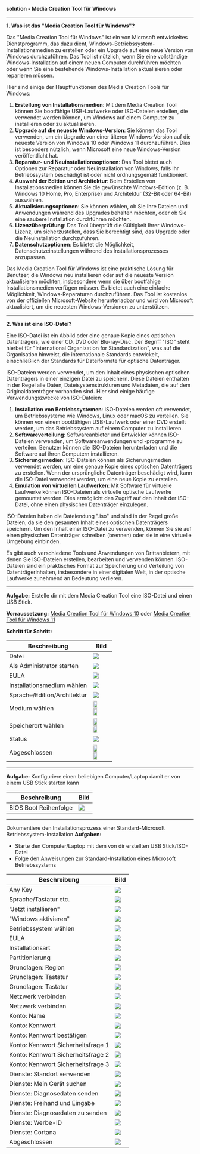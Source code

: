
**solution - Media Creation Tool für Windows**

---

**1. Was ist das "Media Creation Tool für Windows"?**

Das "Media Creation Tool für Windows" ist ein von Microsoft entwickeltes Dienstprogramm, das dazu dient, Windows-Betriebssystem-Installationsmedien zu erstellen oder ein Upgrade auf eine neue Version von Windows durchzuführen. Das Tool ist nützlich, wenn Sie eine vollständige Windows-Installation auf einem neuen Computer durchführen möchten oder wenn Sie eine bestehende Windows-Installation aktualisieren oder reparieren müssen.

Hier sind einige der Hauptfunktionen des Media Creation Tools für Windows:

1. **Erstellung von Installationsmedien**: Mit dem Media Creation Tool können Sie bootfähige USB-Laufwerke oder ISO-Dateien erstellen, die verwendet werden können, um Windows auf einem Computer zu installieren oder zu aktualisieren.
2. **Upgrade auf die neueste Windows-Version**: Sie können das Tool verwenden, um ein Upgrade von einer älteren Windows-Version auf die neueste Version von Windows 10 oder Windows 11 durchzuführen. Dies ist besonders nützlich, wenn Microsoft eine neue Windows-Version veröffentlicht hat.
3. **Reparatur- und Neuinstallationsoptionen**: Das Tool bietet auch Optionen zur Reparatur oder Neuinstallation von Windows, falls Ihr Betriebssystem beschädigt ist oder nicht ordnungsgemäß funktioniert.
4. **Auswahl der Edition und Architektur**: Beim Erstellen von Installationsmedien können Sie die gewünschte Windows-Edition (z. B. Windows 10 Home, Pro, Enterprise) und Architektur (32-Bit oder 64-Bit) auswählen.
5. **Aktualisierungsoptionen**: Sie können wählen, ob Sie Ihre Dateien und Anwendungen während des Upgrades behalten möchten, oder ob Sie eine saubere Installation durchführen möchten.
6. **Lizenzüberprüfung**: Das Tool überprüft die Gültigkeit Ihrer Windows-Lizenz, um sicherzustellen, dass Sie berechtigt sind, das Upgrade oder die Neuinstallation durchzuführen.
7. **Datenschutzoptionen**: Es bietet die Möglichkeit, Datenschutzeinstellungen während des Installationsprozesses anzupassen.

Das Media Creation Tool für Windows ist eine praktische Lösung für Benutzer, die Windows neu installieren oder auf die neueste Version aktualisieren möchten, insbesondere wenn sie über bootfähige Installationsmedien verfügen müssen. Es bietet auch eine einfache Möglichkeit, Windows-Reparaturen durchzuführen. Das Tool ist kostenlos von der offiziellen Microsoft-Website herunterladbar und wird von Microsoft aktualisiert, um die neuesten Windows-Versionen zu unterstützen.

---

**2. Was ist eine ISO-Datei?**

Eine ISO-Datei ist ein Abbild oder eine genaue Kopie eines optischen Datenträgers, wie einer CD, DVD oder Blu-ray-Disc. Der Begriff "ISO" steht hierbei für "International Organization for Standardization", was auf die Organisation hinweist, die internationale Standards entwickelt, einschließlich der Standards für Dateiformate für optische Datenträger.

ISO-Dateien werden verwendet, um den Inhalt eines physischen optischen Datenträgers in einer einzigen Datei zu speichern. Diese Dateien enthalten in der Regel alle Daten, Dateisystemstrukturen und Metadaten, die auf dem Originaldatenträger vorhanden sind. Hier sind einige häufige Verwendungszwecke von ISO-Dateien:

1. **Installation von Betriebssystemen**: ISO-Dateien werden oft verwendet, um Betriebssysteme wie Windows, Linux oder macOS zu verteilen. Sie können von einem bootfähigen USB-Laufwerk oder einer DVD erstellt werden, um das Betriebssystem auf einem Computer zu installieren.
2. **Softwareverteilung**: Softwareanbieter und Entwickler können ISO-Dateien verwenden, um Softwareanwendungen und -programme zu verteilen. Benutzer können die ISO-Dateien herunterladen und die Software auf ihren Computern installieren.
3. **Sicherungsmedien**: ISO-Dateien können als Sicherungsmedien verwendet werden, um eine genaue Kopie eines optischen Datenträgers zu erstellen. Wenn der ursprüngliche Datenträger beschädigt wird, kann die ISO-Datei verwendet werden, um eine neue Kopie zu erstellen.
4. **Emulation von virtuellen Laufwerken**: Mit Software für virtuelle Laufwerke können ISO-Dateien als virtuelle optische Laufwerke gemountet werden. Dies ermöglicht den Zugriff auf den Inhalt der ISO-Datei, ohne einen physischen Datenträger einzulegen.

ISO-Dateien haben die Dateiendung ".iso" und sind in der Regel große Dateien, da sie den gesamten Inhalt eines optischen Datenträgers speichern. Um den Inhalt einer ISO-Datei zu verwenden, können Sie sie auf einen physischen Datenträger schreiben (brennen) oder sie in eine virtuelle Umgebung einbinden.

Es gibt auch verschiedene Tools und Anwendungen von Drittanbietern, mit denen Sie ISO-Dateien erstellen, bearbeiten und verwenden können. ISO-Dateien sind ein praktisches Format zur Speicherung und Verteilung von Datenträgerinhalten, insbesondere in einer digitalen Welt, in der optische Laufwerke zunehmend an Bedeutung verlieren.

---

**Aufgabe:** Erstelle dir mit dem Media Creation Tool eine ISO-Datei und einen USB Stick.

**Vorraussetzung:** [Media Creation Tool für Windows 10](https://www.microsoft.com/de-de/software-download/windows10/) oder [Media Creation Tool für Windows 11](https://www.microsoft.com/de-de/software-download/windows11/)

**Schritt für Schritt:**

| Beschreibung                | Bild |
| --------------------------- | ---- |
| Datei                       | <img src="https://github.com/dr-woitschek/learn/blob/main/Media_Creation_Tool_fuer_Windows/solution/Bilder_MediaCreationTool/MediaCreationTool_01.jpg"> |
| Als Administrator starten   | <img src="https://github.com/dr-woitschek/learn/blob/main/Media_Creation_Tool_fuer_Windows/solution/Bilder_MediaCreationTool/MediaCreationTool_02.jpg"> |
| EULA                        | <img src="https://github.com/dr-woitschek/learn/blob/main/Media_Creation_Tool_fuer_Windows/solution/Bilder_MediaCreationTool/MediaCreationTool_03.jpg"> |
| Installationsmedium wählen  | <img src="https://github.com/dr-woitschek/learn/blob/main/Media_Creation_Tool_fuer_Windows/solution/Bilder_MediaCreationTool/MediaCreationTool_04.jpg"> |
| Sprache/Edition/Architektur | <img src="https://github.com/dr-woitschek/learn/blob/main/Media_Creation_Tool_fuer_Windows/solution/Bilder_MediaCreationTool/MediaCreationTool_05.jpg"> |
| Medium wählen               | <img src="https://github.com/dr-woitschek/learn/blob/main/Media_Creation_Tool_fuer_Windows/solution/Bilder_MediaCreationTool/MediaCreationTool_06_USB.jpg" width="50%"> <img src="https://github.com/dr-woitschek/learn/blob/main/Media_Creation_Tool_fuer_Windows/solution/Bilder_MediaCreationTool/MediaCreationTool_06_ISO.jpg" width="50%"> |
| Speicherort wählen          | <img src="https://github.com/dr-woitschek/learn/blob/main/Media_Creation_Tool_fuer_Windows/solution/Bilder_MediaCreationTool/MediaCreationTool_07_ISO.jpg" width="50%"> <img src="https://github.com/dr-woitschek/learn/blob/main/Media_Creation_Tool_fuer_Windows/solution/Bilder_MediaCreationTool/MediaCreationTool_07_USB.jpg" width="50%"> |
| Status                      | <img src="https://github.com/dr-woitschek/learn/blob/main/Media_Creation_Tool_fuer_Windows/solution/Bilder_MediaCreationTool/MediaCreationTool_08.jpg"> |
| Abgeschlossen               | <img src="https://github.com/dr-woitschek/learn/blob/main/Media_Creation_Tool_fuer_Windows/solution/Bilder_MediaCreationTool/MediaCreationTool_09_ISO.jpg" width="50%"> <img src="https://github.com/dr-woitschek/learn/blob/main/Media_Creation_Tool_fuer_Windows/solution/Bilder_MediaCreationTool/MediaCreationTool_09_USB.jpg" width="50%"> |

---

**Aufgabe:** Konfiguriere einen beliebigen Computer/Laptop damit er von einem USB Stick starten kann

| Beschreibung          | Bild |
| --------------------- | ---- |
| BIOS Boot Reihenfolge | <img src="https://github.com/dr-woitschek/learn/blob/main/Media_Creation_Tool_fuer_Windows/solution/Bilder_BIOS/BIOS_01.jpg"> |

---

Dokumentiere den Installationsprozess einer Standard-Microsoft Betriebssystem-Installation
**Aufgaben:**
- Starte den Computer/Laptop mit dem von dir erstellten USB Stick/ISO-Datei
- Folge den Anweisungen zur Standard-Installation eines Microsoft Betriebssystems

| Beschreibung                       | Bild |
| ---------------------------------- | ---- |
| Any Key                            | <img src="https://github.com/dr-woitschek/learn/blob/main/Media_Creation_Tool_fuer_Windows/solution/Bilder_Win10_Install/Windows10_01.jpg"> |
| Sprache/Tastatur etc.              | <img src="https://github.com/dr-woitschek/learn/blob/main/Media_Creation_Tool_fuer_Windows/solution/Bilder_Win10_Install/Windows10_02.jpg"> |
| "Jetzt installieren"               | <img src="https://github.com/dr-woitschek/learn/blob/main/Media_Creation_Tool_fuer_Windows/solution/Bilder_Win10_Install/Windows10_03.jpg"> |
| "Windows aktivieren"               | <img src="https://github.com/dr-woitschek/learn/blob/main/Media_Creation_Tool_fuer_Windows/solution/Bilder_Win10_Install/Windows10_04.jpg"> |
| Betriebssystem wählen              | <img src="https://github.com/dr-woitschek/learn/blob/main/Media_Creation_Tool_fuer_Windows/solution/Bilder_Win10_Install/Windows10_05.jpg"> |
| EULA                               | <img src="https://github.com/dr-woitschek/learn/blob/main/Media_Creation_Tool_fuer_Windows/solution/Bilder_Win10_Install/Windows10_06.jpg"> |
| Installationsart                   | <img src="https://github.com/dr-woitschek/learn/blob/main/Media_Creation_Tool_fuer_Windows/solution/Bilder_Win10_Install/Windows10_07.jpg"> |
| Partitionierung                    | <img src="https://github.com/dr-woitschek/learn/blob/main/Media_Creation_Tool_fuer_Windows/solution/Bilder_Win10_Install/Windows10_08.jpg"> |
| Grundlagen: Region                 | <img src="https://github.com/dr-woitschek/learn/blob/main/Media_Creation_Tool_fuer_Windows/solution/Bilder_Win10_Install/Windows10_09.jpg"> |
| Grundlagen: Tastatur               | <img src="https://github.com/dr-woitschek/learn/blob/main/Media_Creation_Tool_fuer_Windows/solution/Bilder_Win10_Install/Windows10_10.jpg"> |
| Grundlagen: Tastatur               | <img src="https://github.com/dr-woitschek/learn/blob/main/Media_Creation_Tool_fuer_Windows/solution/Bilder_Win10_Install/Windows10_11.jpg"> |
| Netzwerk verbinden                 | <img src="https://github.com/dr-woitschek/learn/blob/main/Media_Creation_Tool_fuer_Windows/solution/Bilder_Win10_Install/Windows10_12.jpg"> |
| Netzwerk verbinden                 | <img src="https://github.com/dr-woitschek/learn/blob/main/Media_Creation_Tool_fuer_Windows/solution/Bilder_Win10_Install/Windows10_13.jpg"> |
| Konto: Name                        | <img src="https://github.com/dr-woitschek/learn/blob/main/Media_Creation_Tool_fuer_Windows/solution/Bilder_Win10_Install/Windows10_14.jpg"> |
| Konto: Kennwort                    | <img src="https://github.com/dr-woitschek/learn/blob/main/Media_Creation_Tool_fuer_Windows/solution/Bilder_Win10_Install/Windows10_15.jpg"> |
| Konto: Kennwort bestätigen         | <img src="https://github.com/dr-woitschek/learn/blob/main/Media_Creation_Tool_fuer_Windows/solution/Bilder_Win10_Install/Windows10_16.jpg"> |
| Konto: Kennwort Sicherheitsfrage 1 | <img src="https://github.com/dr-woitschek/learn/blob/main/Media_Creation_Tool_fuer_Windows/solution/Bilder_Win10_Install/Windows10_17.jpg"> |
| Konto: Kennwort Sicherheitsfrage 2 | <img src="https://github.com/dr-woitschek/learn/blob/main/Media_Creation_Tool_fuer_Windows/solution/Bilder_Win10_Install/Windows10_18.jpg"> |
| Konto: Kennwort Sicherheitsfrage 3 | <img src="https://github.com/dr-woitschek/learn/blob/main/Media_Creation_Tool_fuer_Windows/solution/Bilder_Win10_Install/Windows10_19.jpg"> |
| Dienste: Standort verwenden        | <img src="https://github.com/dr-woitschek/learn/blob/main/Media_Creation_Tool_fuer_Windows/solution/Bilder_Win10_Install/Windows10_20.jpg"> |
| Dienste: Mein Gerät suchen         | <img src="https://github.com/dr-woitschek/learn/blob/main/Media_Creation_Tool_fuer_Windows/solution/Bilder_Win10_Install/Windows10_21.jpg"> |
| Dienste: Diagnosedaten senden      | <img src="https://github.com/dr-woitschek/learn/blob/main/Media_Creation_Tool_fuer_Windows/solution/Bilder_Win10_Install/Windows10_22.jpg"> |
| Dienste: Freihand und Eingabe      | <img src="https://github.com/dr-woitschek/learn/blob/main/Media_Creation_Tool_fuer_Windows/solution/Bilder_Win10_Install/Windows10_23.jpg"> |
| Dienste: Diagnosedaten zu senden   | <img src="https://github.com/dr-woitschek/learn/blob/main/Media_Creation_Tool_fuer_Windows/solution/Bilder_Win10_Install/Windows10_24.jpg"> |
| Dienste: Werbe-ID                  | <img src="https://github.com/dr-woitschek/learn/blob/main/Media_Creation_Tool_fuer_Windows/solution/Bilder_Win10_Install/Windows10_25.jpg"> |
| Dienste: Cortana                   | <img src="https://github.com/dr-woitschek/learn/blob/main/Media_Creation_Tool_fuer_Windows/solution/Bilder_Win10_Install/Windows10_26.jpg"> |
| Abgeschlossen                      | <img src="https://github.com/dr-woitschek/learn/blob/main/Media_Creation_Tool_fuer_Windows/solution/Bilder_Win10_Install/Windows10_27.jpg"> |

